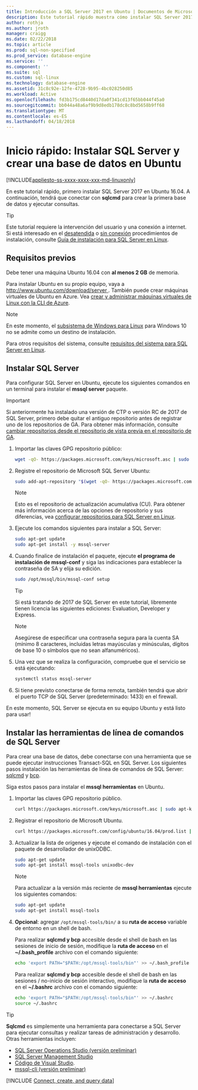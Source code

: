 ```yaml
---
title: Introducción a SQL Server 2017 en Ubuntu | Documentos de Microsoft
description: Este tutorial rápido muestra cómo instalar SQL Server 2017 en Ubuntu y, a continuación, crear y consultar una base de datos con sqlcmd.
author: rothja
ms.author: jroth
manager: craigg
ms.date: 02/22/2018
ms.topic: article
ms.prod: sql-non-specified
ms.prod_service: database-engine
ms.service: ''
ms.component: ''
ms.suite: sql
ms.custom: sql-linux
ms.technology: database-engine
ms.assetid: 31c8c92e-12fe-4728-9b95-4bc028250d85
ms.workload: Active
ms.openlocfilehash: fd3b175cd8440d17da0f341cd13f65bb044f45a0
ms.sourcegitcommit: bb044a48a6af9b9d8edb178dc8c8bd5658b9ff68
ms.translationtype: MT
ms.contentlocale: es-ES
ms.lasthandoff: 04/18/2018
---
```

# <a name="quickstart-install-sql-server-and-create-a-database-on-ubuntu"></a>Inicio rápido: Instalar SQL Server y crear una base de datos en Ubuntu

[!INCLUDE[appliesto-ss-xxxx-xxxx-xxx-md-linuxonly](../includes/appliesto-ss-xxxx-xxxx-xxx-md-linuxonly.md)]

En este tutorial rápido, primero instalar SQL Server 2017 en Ubuntu 16.04. A continuación, tendrá que conectar con **sqlcmd** para crear la primera base de datos y ejecutar consultas.

> [!TIP]
> Este tutorial requiere la intervención del usuario y una conexión a internet. Si está interesado en el [desatendida](sql-server-linux-setup.md#unattended) o [sin conexión](sql-server-linux-setup.md#offline) procedimientos de instalación, consulte [Guía de instalación para SQL Server en Linux](sql-server-linux-setup.md).

## <a name="prerequisites"></a>Requisitos previos

Debe tener una máquina Ubuntu 16.04 con **al menos 2 GB** de memoria.

Para instalar Ubuntu en su propio equipo, vaya a [ http://www.ubuntu.com/download/server ](http://www.ubuntu.com/download/server). También puede crear máquinas virtuales de Ubuntu en Azure. Vea [crear y administrar máquinas virtuales de Linux con la CLI de Azure](https://docs.microsoft.com/azure/virtual-machines/linux/tutorial-manage-vm).

> [!NOTE]
> En este momento, el [subsistema de Windows para Linux](https://msdn.microsoft.com/commandline/wsl/about) para Windows 10 no se admite como un destino de instalación.

Para otros requisitos del sistema, consulte [requisitos del sistema para SQL Server en Linux](sql-server-linux-setup.md#system).

## <a id="install"></a>Instalar SQL Server

Para configurar SQL Server en Ubuntu, ejecute los siguientes comandos en un terminal para instalar el **mssql server** paquete.

> [!IMPORTANT]
> Si anteriormente ha instalado una versión de CTP o versión RC de 2017 de SQL Server, primero debe quitar el antiguo repositorio antes de registrar uno de los repositorios de GA. Para obtener más información, consulte [cambiar repositorios desde el repositorio de vista previa en el repositorio de GA](sql-server-linux-change-repo.md).

1. Importar las claves GPG repositorio público:

   ```bash
   wget -qO- https://packages.microsoft.com/keys/microsoft.asc | sudo apt-key add -
   ```

1. Registre el repositorio de Microsoft SQL Server Ubuntu:

   ```bash
   sudo add-apt-repository "$(wget -qO- https://packages.microsoft.com/config/ubuntu/16.04/mssql-server-2017.list)"
   ```

   > [!NOTE]
   > Esto es el repositorio de actualización acumulativa (CU). Para obtener más información acerca de las opciones de repositorio y sus diferencias, vea [configurar repositorios para SQL Server en Linux](sql-server-linux-change-repo.md).

1. Ejecute los comandos siguientes para instalar a SQL Server:

   ```bash
   sudo apt-get update
   sudo apt-get install -y mssql-server
   ```

1. Cuando finalice de instalación el paquete, ejecute **el programa de instalación de mssql-conf** y siga las indicaciones para establecer la contraseña de SA y elija su edición.

   ```bash
   sudo /opt/mssql/bin/mssql-conf setup
   ```

   > [!TIP]
   > Si está tratando de 2017 de SQL Server en este tutorial, libremente tienen licencia las siguientes ediciones: Evaluation, Developer y Express.

   > [!NOTE]
   > Asegúrese de especificar una contraseña segura para la cuenta SA (mínimo 8 caracteres, incluidas letras mayúsculas y minúsculas, dígitos de base 10 o símbolos que no sean alfanuméricos).

1. Una vez que se realiza la configuración, compruebe que el servicio se está ejecutando:

   ```bash
   systemctl status mssql-server
   ```

1. Si tiene previsto conectarse de forma remota, también tendrá que abrir el puerto TCP de SQL Server (predeterminado: 1433) en el firewall.

En este momento, SQL Server se ejecuta en su equipo Ubuntu y está listo para usar!

## <a id="tools"></a>Instalar las herramientas de línea de comandos de SQL Server

Para crear una base de datos, debe conectarse con una herramienta que se puede ejecutar instrucciones Transact-SQL en SQL Server. Los siguientes pasos instalación las herramientas de línea de comandos de SQL Server: [sqlcmd](../tools/sqlcmd-utility.md) y [bcp](../tools/bcp-utility.md).

Siga estos pasos para instalar el **mssql herramientas** en Ubuntu. 

1. Importar las claves GPG repositorio público.

   ```bash
   curl https://packages.microsoft.com/keys/microsoft.asc | sudo apt-key add -
   ```

1. Registrar el repositorio de Microsoft Ubuntu.

   ```bash
   curl https://packages.microsoft.com/config/ubuntu/16.04/prod.list | sudo tee /etc/apt/sources.list.d/msprod.list
   ```

1. Actualizar la lista de orígenes y ejecute el comando de instalación con el paquete de desarrollador de unixODBC.

   ```bash
   sudo apt-get update 
   sudo apt-get install mssql-tools unixodbc-dev
   ```

   > [!Note] 
   > Para actualizar a la versión más reciente de **mssql herramientas** ejecute los siguientes comandos:
   >    ```bash
   >   sudo apt-get update 
   >   sudo apt-get install mssql-tools 
   >   ```

1. **Opcional**: agregar `/opt/mssql-tools/bin/` a su **ruta de acceso** variable de entorno en un shell de bash.

   Para realizar **sqlcmd y bcp** accesible desde el shell de bash en las sesiones de inicio de sesión, modifique la **ruta de acceso** en el **~/.bash_profile** archivo con el comando siguiente:

   ```bash
   echo 'export PATH="$PATH:/opt/mssql-tools/bin"' >> ~/.bash_profile
   ```

   Para realizar **sqlcmd y bcp** accesible desde el shell de bash en las sesiones / no-inicio de sesión interactivo, modifique la **ruta de acceso** en el **~/.bashrc** archivo con el comando siguiente:

   ```bash
   echo 'export PATH="$PATH:/opt/mssql-tools/bin"' >> ~/.bashrc
   source ~/.bashrc
   ```

> [!TIP]
> **Sqlcmd** es simplemente una herramienta para conectarse a SQL Server para ejecutar consultas y realizar tareas de administración y desarrollo. Otras herramientas incluyen:
>
> * [SQL Server Operations Studio (versión preliminar)](../sql-operations-studio/what-is.md)
> * [SQL Server Management Studio](sql-server-linux-develop-use-ssms.md)
> * [Código de Visual Studio](sql-server-linux-develop-use-vscode.md).
> * [mssql-cli (versión preliminar)](https://blogs.technet.microsoft.com/dataplatforminsider/2017/12/12/try-mssql-cli-a-new-interactive-command-line-tool-for-sql-server/)

[!INCLUDE [Connect, create, and query data](../includes/sql-linux-quickstart-connect-query.md)]
